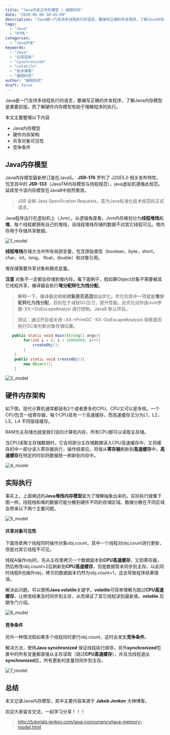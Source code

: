 ```yaml
---
title: "Java并发之内存模型 | 编程码农"
date: "2020-06-08 10:45:09"
description: "Java是一门支持多线程执行的语言，要编写正确的并发程序，了解Java内存模型是重要前提。而了解硬件内存模型有助于理解程序的执行。 本文主要整理以下内容 - Java内存模型 - 硬件内存架构 - 共享对象可见性 - 竞争条件 Java内存模型 Java内存模型最新修订是在Java5。 JSR-17..."
tags:
  - "Java"
  - "HTML"
categories:
  - "Java开发"
keywords:
  - "Java"
  - "垃圾回收"
  - "synchronized"
  - "volatile"
  - "技术博客"
  - "编程码农"
author: "编程码农"
draft: false
---
```


Java是一门支持多线程执行的语言，要编写正确的并发程序，了解Java内存模型是重要前提。而了解硬件内存模型有助于理解程序的执行。

本文主要整理以下内容

- Java内存模型
- 硬件内存架构
- 共享对象可见性
- 竞争条件

## Java内存模型

Java内存模型最新修订是在Java5。 **JSR-176** 罗列了 J2SE5.0 相关发布特性，包含其中的 **JSR-133**（JavaTM内存模型与线程规范），java虚拟机遵循此规范。延续至今该内存模型在Java8中依然奏效。

> JSR 全称 Java Specification Requests，意为Java标准化技术规范的正式请求。

Java程序运行在虚拟机上（Jvm）。从逻辑角度看，Jvm内存被划分为**线程堆栈**和**堆**。每个线程都拥有自己的堆栈，该线程堆栈存储的数据不对其它线程可见。堆内存用于存储共享数据。

![1_model](https://blogs-on.oss-cn-beijing.aliyuncs.com/imgs/1_model.png)

**线程堆栈**存储方法中所有局部变量，包含原始类型（boolean，byte，short，char，int，long， float，double）和对象引用。

堆存储需要共享对象和静态变量。

**注意** 对象不一定都会存储到堆内存。看下面例子，假如果Object对象不需要被其它线程共享，编译器会执行**堆分配转化为栈分配**。

> 解释一下，编译器会根据**对象是否逃逸**做出优化。优化的其中一项就是**堆分配转化为栈分配**，目的在于减轻GC压力，提升性能。此优化动作由Jvm参数-XX:+DoEscapeAnalysi 进行控制。Java8 默认开启。
>
> 测试：通过开启或关闭 -XX:+PrintGC -XX:-DoEscapeAnalysis 观察是否执行GC来判断对象存储位置。

```java
   public static void main(String[] args){
        for(int i = 0; i < 10000000; i++){
            createObj();
        }
    }
    public static void createObj(){
        new Object();
    }
```



![2_model](https://blogs-on.oss-cn-beijing.aliyuncs.com/imgs/2_model.png)

## 硬件内存架构

如下图，现代计算机通常都装有2个或者更多的CPU，CPU又可以是多核。一个CPU包含一组寄存器，每个CPU具有一个高速缓存，而高速缓存又分为L1，L2，L3，L4 不同层级缓存。

RAM为主存储也就是我们说的计算机内存，所有CPU都可以读取主存储。

当CPU读取主存储数据时，它会将部分主存储数据读入CPU高速缓存中，又将缓存的中一部分读入寄存器执行，操作结束后，将值从**寄存器**刷新到**高速缓存**中，**高速缓存**在特定的时刻将数据统一刷新到内存中。

![4_model](https://blogs-on.oss-cn-beijing.aliyuncs.com/imgs/4_model.png)



## 实际执行

事实上，上面阐述的**Java堆栈内存模型**是为了理解抽象出来的。实际执行就像下图一样，线程栈和堆的数据可能分散到硬件不同的存储区域。数据分散在不同区域会带来以下两个主要问题。

![5_model](https://blogs-on.oss-cn-beijing.aliyuncs.com/imgs/5_model.png)

#### 共享对象可见性

下面场景两个线程同时操作对象obj.count，其中一个线程对obj.count进行更新，但是对其它线程不可见。

线程A操作obj时，先从主存里拷贝一个数据副本到**CPU高速缓存**，又到寄存器，然后修改obj.count=2后刷新到**CPU高速缓存**，但是数据暂未同步到主存。以此同时线程B也操作obj，拷贝的数据副本仍然为obj.count=1，这会导致程序结果错误。

解决此问题，可以使用**Java volatile**关键字。**volatile**可简单理解为跳过**CPU高速缓存**，让修改结果及时同步到主存，从而保证了其它线程读到最新值。**volatile** 后期专门介绍。



![6_model](https://blogs-on.oss-cn-beijing.aliyuncs.com/imgs/6_model.png)

#### 竞争条件

另外一种情况假如果多个线程同时更行obj.count，这时会发生**竞争条件**。

解决方法，使用**Java synchronized** 保证线程执行顺序，另外**synchronized**包裹中的所有变量都直接从主存读取（跳过**CPU高速缓存**），并且当线程退出**synchronized**后，所有更新的变量将同步到主存。

![7_model](https://blogs-on.oss-cn-beijing.aliyuncs.com/imgs/7_model.png)

## 总结

本文记录Java内存模型，其中主要内容来源于 **Jakob Jenkov** 大神博客。

欢迎大家留言交流，一起学习分享！！！



> http://tutorials.jenkov.com/java-concurrency/java-memory-model.html